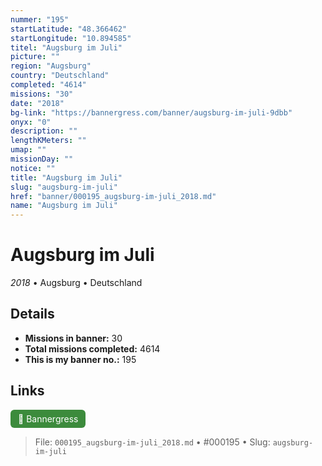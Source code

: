 ```yaml
---
nummer: "195"
startLatitude: "48.366462"
startLongitude: "10.894585"
titel: "Augsburg im Juli"
picture: ""
region: "Augsburg"
country: "Deutschland"
completed: "4614"
missions: "30"
date: "2018"
bg-link: "https://bannergress.com/banner/augsburg-im-juli-9dbb"
onyx: "0"
description: ""
lengthKMeters: ""
umap: ""
missionDay: ""
notice: ""
title: "Augsburg im Juli"
slug: "augsburg-im-juli"
href: "banner/000195_augsburg-im-juli_2018.md"
name: "Augsburg im Juli"
---
```

# Augsburg im Juli

*2018* • Augsburg • Deutschland





## Details

- **Missions in banner:** 30
- **Total missions completed:** 4614
- **This is my banner no.:** 195





## Links
<a href="https://bannergress.com/banner/augsburg-im-juli-9dbb" target="_blank" style="display:inline-block;margin-right:8px;padding:6px 12px;background:#3c8b3c;color:#fff;text-decoration:none;border-radius:6px;">🔗 Bannergress</a>



> File: `000195_augsburg-im-juli_2018.md` • #000195 • Slug: `augsburg-im-juli`

